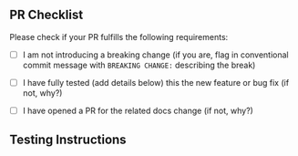 <!-- Expected Commit Message Description (imported automatically by GitHub) -->
<!-- Must conform to [conventional commits guidelines](https://github.com/edgexfoundry/edgex-compose/blob/main/.github/CONTRIBUTING.md) -->
<!-- Expected Commit message must contain Closes/Fixes #IssueNumber statement when there is a related issue -->

<!-- Add additional detailed description of need for change if no related issue -->

<!-- If your build fails due to your commit message not passing the build checks, please review the guidelines here: https://github.com/edgexfoundry/edgex-compose/blob/main/.github/CONTRIBUTING.md -->

## PR Checklist
Please check if your PR fulfills the following requirements:

- [ ] I am not introducing a breaking change (if you are, flag in conventional commit message with `BREAKING CHANGE:` describing the break)
- [ ] I have fully tested (add details below) this the new feature or bug fix (if not, why?)
- [ ] I have opened a PR for the related docs change (if not, why?)
  <link to docs PR>


## Testing Instructions
<!-- How can the reviewers test your change? -->
